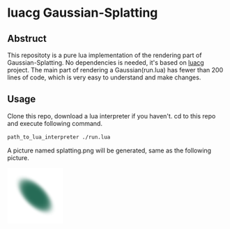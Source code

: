 # luacg Gaussian-Splatting


## Abstruct

This repositoty is a pure lua implementation of the rendering part of Gaussian-Splatting. No dependencies is needed, 
it's based on [luacg](https://github.com/waizui/luacg) project.
The main part of rendering a Gaussian(run.lua) has fewer than 200 lines of code, which is very easy to understand and make changes.

## Usage

Clone this repo, download a lua interpreter if you haven't. cd to this repo and execute following command.

```bash
path_to_lua_interpreter ./run.lua
```

A picture named splatting.png will be generated, same as the following picture.

![pic](./splatting.png)
